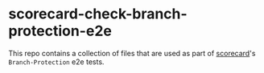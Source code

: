 # scorecard-check-branch-protection-e2e

This repo contains a collection of files that are used as part of [scorecard](https://github.com/ossf/scorecard)'s `Branch-Protection` e2e tests.
